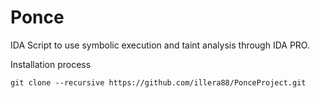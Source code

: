 # Ponce
IDA Script to use symbolic execution and taint analysis through IDA PRO.

Installation process

```
git clone --recursive https://github.com/illera88/PonceProject.git
```
